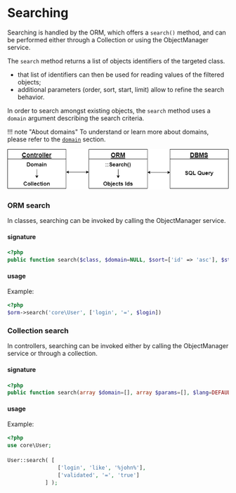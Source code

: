 # Searching

Searching is handled by the ORM, which offers a `search()` method, and can be performed either through a Collection or using the ObjectManager service. 

The `search` method returns a list of objects identifiers of the targeted class.

* that list of identifiers can then be used for reading values of the filtered objects;
* additional parameters (order, sort, start, limit) allow to refine the search behavior.

In order to search amongst existing objects, the `search` method  uses a  `domain` argument describing the search criteria.



!!! note "About domains"
    To understand or learn more about domains, please refer to the  [`domain`](../architecture-concepts/domains.md)  section.

![searching](../assets/img/searching.drawio.png)



### ORM search

In classes, searching can be invoked by calling the ObjectManager service. 

#### signature

```php
<?php
public function search($class, $domain=NULL, $sort=['id' => 'asc'], $start='0', $limit='0', $lang=DEFAULT_LANG)
```



#### usage

Example:

```php
<?php
$orm->search('core\User', ['login', '=', $login])
```



### Collection search

In controllers, searching can be invoked either by calling the ObjectManager service or through a collection. 

#### signature

```php
<?php
public function search(array $domain=[], array $params=[], $lang=DEFAULT_LANG)
```



#### usage
Example:

```php
<?php
use core\User;

User::search( [
				['login', 'like', '%john%'],
				['validated', '=', 'true']				
			] );
```
